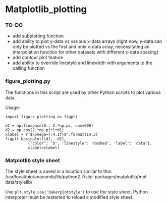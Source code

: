 # Matplotlib_plotting

### TO-DO
* add subplotting function
* add ability to plot y-data vs various x-data arrays (right now, y-data can only be plotted vs the first and only x-data array, necessitating an interpolation function for other datasets with different x-data spacing)
* add contour plot feature
* add ability to override linestyle and linewidth with arguments to the calling function

### figure_plotting.py
The functions in this script are used by other Python scripts to plot various data.

Usage:
```
import figure_plotting as figplt

d1 = np.linspace(0., 2.*np.pi, num=600)
d2 = np.cos(2.*np.pi*1*d1)
xlabel = r'$\omega={:4.1f}$'.format(14.3)
figplt.basicplot([d1,  d2],
          {'color': 'b', 'linestyle': 'dashed', 'label': 'data'},
          xlabel=xlabel)
```

### Matplotlib style sheet
The style sheet is saved in a location similar to this: /usr/local/bin/anaconda/lib/python2.7/site-packages/matplotlib/mpl-data/stylelib/

Use `plt.style.use('bakerplotstyle')` to use the style sheet.  Python interpreter must be restarted to reload a modified style sheet.
